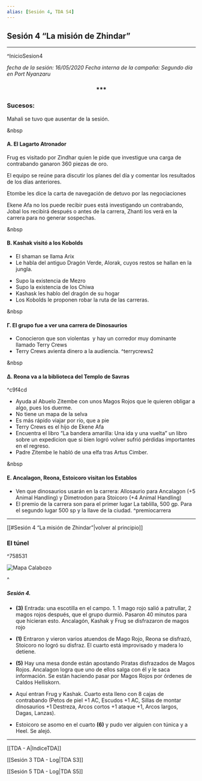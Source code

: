 ```yaml
---
alias: [Sesión 4, TDA S4]
---
```


## Sesión 4 “La misión de Zhindar”

---

^InicioSesion4

*fecha de la sesión: 16/05/2020
Fecha interna de la campaña: Segundo día en Port Nyanzaru*

<div align='center'>
   <h3> *** </h3>
</div>

### Sucesos:

Mahali se tuvo que ausentar de la sesión.

&nbsp

#### &Alpha;. El Lagarto Atronador

Frug es visitado por Zindhar quien le pide que investigue una carga de contrabando ganaron 360 piezas de oro.

El equipo se reúne para discutir los planes del día y comentar los resultados de los días anteriores.

Etombe les dice la carta de navegación de detuvo por las negociaciones
    
Ekene Afa no los puede recibir pues está investigando un contrabando, Jobal los recibirá después o antes de la carrera, Zhanti los verá en la carrera para no generar sospechas.

&nbsp

#### &Beta;. Kashak visitó a los Kobolds

+ El shaman se llama Arix  
+ Le habla del antiguo Dragón Verde, Alorak, cuyos restos se hallan en la jungla.  
- Supo la existencia de Mezro
- Supo la existencia de los Chiwa
- Kashask les hablo del dragón de su hogar
- Los Kobolds le proponen robar la ruta de las carreras.

&nbsp

#### &Gamma;. El grupo fue a ver una carrera de Dinosaurios
- Conocieron que son violentas  y hay un corredor muy dominante llamado Terry Crews 
- Terry Crews avienta dinero a la audiencia.
^terrycrews2

&nbsp

#### &Delta;. Reona va a la biblioteca del Templo de Savras

^c9f4cd
- Ayuda al Abuelo Zitembe con unos Magos Rojos que le quieren obligar a algo, pues los duerme.
- No tiene un mapa de la selva
- Es más rápido viajar por río, que a pie
- Terry Crews es el hijo de Ekene Afa
- Encuentra el libro “La bandera amarilla: Una ida y una vuelta” un libro sobre un expedicion que si bien logró volver sufrió pérdidas importantes en el regreso.
- Padre Zitembe le habló de una elfa tras Artus Cimber.

&nbsp

#### &Epsilon;. Ancalagon, Reona, Estoicoro visitan los Establos
- Ven que dinosaurios usarán en la carrera: Allosaurio para Ancalagon (+5 Animal Handling) y Dimetrodon para Stoicoro (+4 Animal Handling)
- El premio de la carrera son para el primer lugar La tablilla, 500 gp. Para el segundo lugar 500 sp y la llave de la ciudad.
^premiocarrera

---

[[#Sesión 4 “La misión de Zhindar”|volver al principio]]

### El túnel

^758531

![Mapa Calabozo](https://lh5.googleusercontent.com/JsxakEBmS1SWUQbMUvnURfYf7nlSycNdv5NbMlRHo1BUGJOPvxZ2tQwvBLKxGjA2phd2m2_grdLD_WgVgUXaIcL9IRlXmZxK3Z4C-HxRQSGS5NzapwVOs6XKC7BLL52qFyt9_n0f)

^

##### Sesión 4.
-  **(3)** Entrada: una escotilla en el campo. 1. 1 mago rojo salió a patrullar, 2 magos rojos después, que el grupo durmió. Pasaron 40 minutos para que hicieran esto. Ancalagón, Kashak y Frug se disfrazaron de magos rojo

- **(1)** Entraron y vieron varios atuendos de Mago Rojo, Reona se disfrazó, Stoicoro no logró su disfraz. El cuarto está improvisado y madera lo detiene.  

- **(5)** Hay una mesa donde están apostando Piratas disfrazados de Magos Rojos. Ancalagon logra que uno de ellos salga con él y le saca información. Se están haciendo pasar por Magos Rojos por órdenes de Caldos Helliskorn.

- Aquí entran Frug y Kashak. Cuarto esta lleno con 8 cajas de contrabando (Petos de piel +1 AC, Escudos +1 AC, Sillas de montar dinosaurios +1 Destreza, Arcos cortos +1 ataque +1, Arcos largos, Dagas, Lanzas).

- Estoicoro se asomo en el cuarto **(6)** y pudo ver alguien con túnica y a Heel. Se alejó.

---

[[TDA - A|IndiceTDA]]

[[Sesión 3 TDA - Log|TDA S3]]

[[Sesión 5 TDA - Log|TDA S5]]